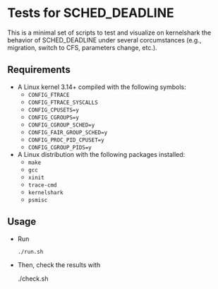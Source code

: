 Tests for SCHED_DEADLINE
========================

This is a minimal set of scripts to test and visualize on kernelshark the
behavior of SCHED_DEADLINE under several corcumstances (e.g., migration, switch
to CFS, parameters change, etc.).

Requirements
------------

 - A Linux kernel 3.14+ compiled with the following symbols:
   - ```CONFIG_FTRACE```
   - ```CONFIG_FTRACE_SYSCALLS```
   - ```CONFIG_CPUSETS=y```
   - ```CONFIG_CGROUPS=y```
   - ```CONFIG_CGROUP_SCHED=y```
   - ```CONFIG_FAIR_GROUP_SCHED=y```
   - ```CONFIG_PROC_PID_CPUSET=y```
   - ```CONFIG_CGROUP_PIDS=y```
 - A Linux distribution with the following packages installed:
   - ```make```
   - ```gcc```
   - ```xinit```
   - ```trace-cmd```
   - ```kernelshark```
   - ```psmisc```

Usage
-----

 - Run

       ./run.sh

 - Then, check the results with

      ./check.sh

